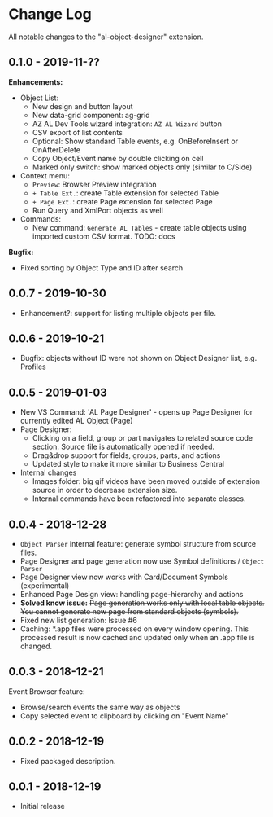 # Change Log
All notable changes to the "al-object-designer" extension.

## 0.1.0 - 2019-11-??
**Enhancements:**
- Object List:
    - New design and button layout
    - New data-grid component: ag-grid
    - AZ AL Dev Tools wizard integration: `AZ AL Wizard` button
    - CSV export of list contents
    - Optional: Show standard Table events, e.g. OnBeforeInsert or OnAfterDelete
    - Copy Object/Event name by double clicking on cell
    - Marked only switch: show marked objects only (similar to C/Side)
- Context menu:
  - `Preview`: Browser Preview integration
  - `+ Table Ext.`: create Table extension for selected Table
  - `+ Page Ext.`: create Page extension for selected Page
  - Run Query and XmlPort objects as well
- Commands:
  - New command: `Generate AL Tables` - create table objects using imported custom CSV format. TODO: docs

**Bugfix:**
- Fixed sorting by Object Type and ID after search

## 0.0.7 - 2019-10-30
- Enhancement?: support for listing multiple objects per file.

## 0.0.6 - 2019-10-21
- Bugfix: objects without ID were not shown on Object Designer list, e.g. Profiles

## 0.0.5 - 2019-01-03
- New VS Command: 'AL Page Designer' - opens up Page Designer for currently edited AL Object (Page)
- Page Designer: 
    - Clicking on a field, group or part navigates to related source code section. Source file is automatically opened if needed.
    - Drag&drop support for fields, groups, parts, and actions
    - Updated style to make it more similar to Business Central
- Internal changes
    - Images folder: big gif videos have been moved outside of extension source in order to decrease extension size.
    - Internal commands have been refactored into separate classes.

## 0.0.4 - 2018-12-28
- `Object Parser` internal feature: generate symbol structure from source files.
- Page Designer and page generation now use Symbol definitions / `Object Parser`
- Page Designer view now works with Card/Document Symbols (experimental)
- Enhanced Page Design view: handling page-hierarchy and actions
- **Solved know issue:** ~~Page generation works only with local table objects. You cannot generate new page from standard objects (symbols).~~
- Fixed new list generation: Issue #6
- Caching: *.app files were processed on every window opening. This processed result is now cached and updated only when an .app file is changed.

## 0.0.3 - 2018-12-21
Event Browser feature:
- Browse/search events the same way as objects
- Copy selected event to clipboard by clicking on "Event Name"

## 0.0.2 - 2018-12-19
- Fixed packaged description.

## 0.0.1 - 2018-12-19
- Initial release
